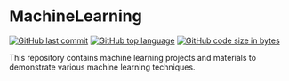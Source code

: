 # MachineLearning
[![GitHub last commit](https://img.shields.io/github/last-commit/Jainil09/Machine-Learning?color=green&logo=github&style=for-the-badge)](https://github.com/Jainil09/Machine-Learning) 
[![GitHub top language](https://img.shields.io/github/languages/top/Jainil09/Machine-Learning?color=F37626&logo=jupyter&style=for-the-badge)](https://github.com/Jainil09/MachineLearning) 
[![GitHub code size in bytes](https://img.shields.io/github/languages/code-size/Jainil09/Machine-Learning?color=blue&logo=python&style=for-the-badge)](https:/Jainil09/MachineLearning)

This repository contains machine learning projects and materials to demonstrate various machine learning techniques.
